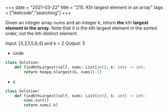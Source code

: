 +++
date = "2021-03-22"
title = "215. Kth largest element in an array"
tags = ["leetcode","searching"]
+++

Given an integer array nums and an integer k, return __the__ kth __largest element in the array__.
Note that it is the kth largest element in the sorted order, not the kth distinct element.

Input: [3,2,1,5,6,4] and k = 2
Output: 5

- code
```py
class Solution:
    def findKthLargest(self, nums: List[int], k: int) -> int:
        return heapq.nlargest(k, nums)[-1]
```
- c
```py
class Solution:
    def findKthLargest(self, nums: List[int], k: int) -> int:
        nums.sort()
        return nums[-k]
```
        
